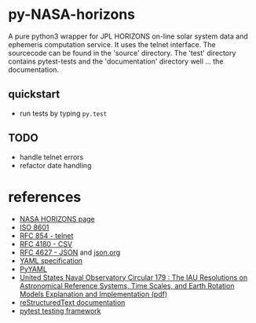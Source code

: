 py-NASA-horizons
================

A pure python3 wrapper for JPL HORIZONS on-line solar system data and
ephemeris computation service. It uses the telnet interface. The sourcecode
can be found in the 'source' directory. The 'test' directory contains
pytest-tests and the 'documentation' directory well ... the documentation.

quickstart
----------

* run tests by typing ```py.test```

TODO
----

* handle telnet errors
* refactor date handling

references
==========

* [NASA HORIZONS page](http://ssd.jpl.nasa.gov/?horizons)
* [ISO 8601](http://de.wikipedia.org/wiki/ISO_8601)
* [RFC 854 - telnet](http://tools.ietf.org/html/rfc854.html)
* [RFC 4180 - CSV](http://tools.ietf.org/html/rfc4180.html)
* [RFC 4627 - JSON](http://tools.ietf.org/html/rfc4627) and [json.org](http://json.org/)
* [YAML specification](http://yaml.org/spec/)
* [PyYAML](https://bitbucket.org/xi/pyyaml)
* [United States Naval Observatory Circular 179 : The IAU Resolutions on Astronomical Reference Systems, Time Scales, and Earth Rotation Models Explanation and Implementation (pdf)](http://aa.usno.navy.mil/publications/docs/Circular_179.pdf)
* [reStructuredText documentation](http://docutils.sourceforge.net/docs/ref/rst/restructuredtext.html)
* [pytest testing framework](http://www.pytest.org)